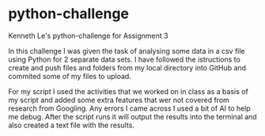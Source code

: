 # python-challenge
Kenneth Le's python-challenge for Assignment 3

In this challenge I was given the task of analysing some data in a csv file using Python for 2 separate data sets.
I have followed the istructions to create and push files and folders from my local directory into GitHub and commited some of my files to upload.

For my script I used the activities that we worked on in class as a basis of my script and added some extra features that wer not covered from research from Googling. Any errors I came across I used a bit of AI to help me debug.
After the script runs it will output the results into the terminal and also created a text file with the results.
